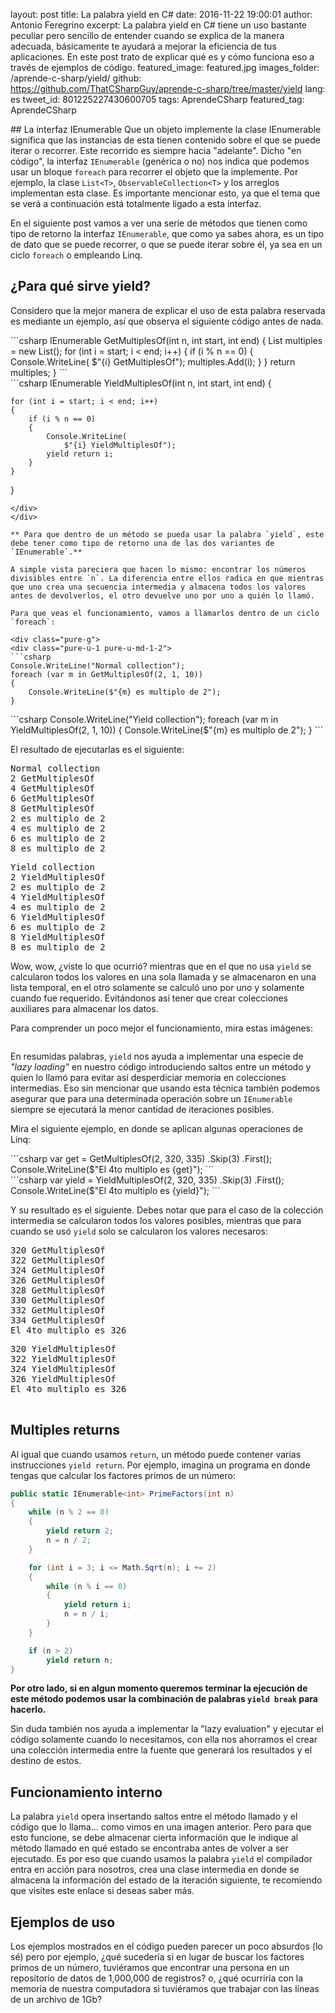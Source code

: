 layout: post
title: La palabra yield en C#
date: 2016-11-22 19:00:01
author: Antonio Feregrino
excerpt: La palabra yield en C# tiene un uso bastante peculiar pero sencillo de entender cuando se explica de la manera adecuada, básicamente te ayudará a mejorar la eficiencia de tus aplicaciones. En este post trato de explicar qué es y cómo funciona eso a través de ejemplos de código.
featured_image: featured.jpg
images_folder: /aprende-c-sharp/yield/
github: https://github.com/ThatCSharpGuy/aprende-c-sharp/tree/master/yield
lang: es
tweet_id: 801225227430600705
tags: AprendeCSharp
featured_tag: AprendeCSharp


## La interfaz IEnumerable
Que un objeto implemente la clase IEnumerable significa que las instancias de esta tienen contenido sobre el que se puede iterar o recorrer. Este recorrido es siempre hacia "adelante". Dicho "en código", la interfaz `IEnumerable` (genérica o no) nos indica que podemos usar un bloque `foreach` para recorrer el objeto que la implemente. Por ejemplo, la clase `List<T>`, `ObservableCollection<T>` y los arreglos implementan esta clase. Es importante mencionar esto, ya que el tema que se verá a continuación está totalmente ligado a esta interfaz.

En el siguiente post vamos a ver una serie de métodos que tienen como tipo de retorno la interfaz `IEnumerable`, que como ya sabes ahora, es un tipo de dato que se puede recorrer, o que se puede iterar sobre él, ya sea en un ciclo `foreach` o empleando Linq.

## ¿Para qué sirve yield?  
Considero que la mejor manera de explicar el uso de esta palabra reservada es mediante un ejemplo, así que observa el siguiente código antes de nada.  

<div class="pure-g">
<div class="pure-u-1 pure-u-md-1-2">
```csharp  
IEnumerable<int> GetMultiplesOf(int n, 
                                int start, 
                                int end)
{
    List<int> multiples = new List<int>();
    for (int i = start; i < end; i++)
    {
        if (i % n == 0)
        {
            Console.WriteLine(
                $"{i} GetMultiplesOf");
            multiples.Add(i);
        }
    }
    return multiples;
}
```  
</div> 
<div class="pure-u-1 pure-u-md-1-2">
```csharp  
IEnumerable<int> YieldMultiplesOf(int n, 
                                  int start, 
                                  int end)
{  

    for (int i = start; i < end; i++)
    {
        if (i % n == 0)
        {
            Console.WriteLine(
                $"{i} YieldMultiplesOf");
            yield return i;
        }
    }  

}
```  
</div>
</div> 

** Para que dentro de un método se pueda usar la palabra `yield`, este debe tener como tipo de retorno una de las dos variantes de `IEnumerable`.**  

A simple vista pareciera que hacen lo mismo: encontrar los números divisibles entre `n`. La diferencia entre ellos radica en que mientras que uno crea una secuencia intermedia y almacena todos los valores antes de devolverlos, el otro devuelve uno por uno a quién lo llamó.

Para que veas el funcionamiento, vamos a llamarlos dentro de un ciclo `foreach`:

<div class="pure-g">
<div class="pure-u-1 pure-u-md-1-2">
```csharp  
Console.WriteLine("Normal collection");
foreach (var m in GetMultiplesOf(2, 1, 10))
{
    Console.WriteLine($"{m} es multiplo de 2");
}
```  
</div>
<div class="pure-u-1 pure-u-md-1-2">
```csharp  
Console.WriteLine("Yield collection");
foreach (var m in YieldMultiplesOf(2, 1, 10))
{
    Console.WriteLine($"{m} es multiplo de 2");
}
```  
</div> 
</div>

El resultado de ejecutarlas es el siguiente:

<div class="pure-g">
<div class="pure-u-1 pure-u-md-1-2">
<pre>
Normal collection
2 GetMultiplesOf
4 GetMultiplesOf
6 GetMultiplesOf
8 GetMultiplesOf
2 es multiplo de 2
4 es multiplo de 2
6 es multiplo de 2
8 es multiplo de 2
</pre>
</div>
<div class="pure-u-1 pure-u-md-1-2">
<pre>
Yield collection
2 YieldMultiplesOf
2 es multiplo de 2
4 YieldMultiplesOf
4 es multiplo de 2
6 YieldMultiplesOf
6 es multiplo de 2
8 YieldMultiplesOf
8 es multiplo de 2
</pre>
</div> 
</div>  

Wow, wow, ¿viste lo que ocurrió? mientras que en el que no usa `yield` se calcularon todos los valores en una sola llamada y se almacenaron en una lista temporal, en el otro solamente se calculó uno por uno y solamente cuando fue requerido. Evitándonos así tener que crear colecciones auxiliares para almacenar los datos.  

Para comprender un poco mejor el funcionamiento, mira estas imágenes:

<div class="pure-g">
<div class="pure-u-1 pure-u-md-1-2">
<img src="/images/aprende-c-sharp__yield__get.png" title=""Normal Enumerable"" />
</div>
<div class="pure-u-1 pure-u-md-1-2">
<img src="/images/aprende-c-sharp__yield__yield.png" title=""Yield Enumerable"" />
</div>
</div>

En resumidas palabras, `yield` nos ayuda a implementar una especie de *"lazy loading"* en nuestro código introduciendo saltos entre un método y quien lo llamó para evitar así desperdiciar memoria en colecciones intermedias. Eso sin mencionar que usando esta técnica también podemos asegurar que para una determinada operación sobre un `IEnumerable` siempre se ejecutará la menor cantidad de iteraciones posibles.

Mira el siguiente ejemplo, en donde se aplican algunas operaciones de Linq:  

<div class="pure-g">
<div class="pure-u-1 pure-u-md-1-2">
```csharp  
var get = GetMultiplesOf(2, 320, 335)
            .Skip(3)
            .First();
Console.WriteLine($"El 4to multiplo es {get}");
```  
</div>
<div class="pure-u-1 pure-u-md-1-2">
```csharp  
var yield = YieldMultiplesOf(2, 320, 335)
                .Skip(3)
                .First();
Console.WriteLine($"El 4to multiplo es {yield}");
```  
</div>
</div>

Y su resultado es el siguiente. Debes notar que para el caso de la colección intermedia se calcularon todos los valores posibles, mientras que para cuando se usó `yield` solo se calcularon los valores necesaros:

<div class="pure-g">
<div class="pure-u-1 pure-u-md-1-2">
<pre>
320 GetMultiplesOf
322 GetMultiplesOf
324 GetMultiplesOf
326 GetMultiplesOf
328 GetMultiplesOf
330 GetMultiplesOf
332 GetMultiplesOf
334 GetMultiplesOf
El 4to multiplo es 326
</pre>
</div>
<div class="pure-u-1 pure-u-md-1-2">
<pre>
320 YieldMultiplesOf
322 YieldMultiplesOf
324 YieldMultiplesOf
326 YieldMultiplesOf
El 4to multiplo es 326




</pre>
</div> 
</div>  

## Multiples returns

Al igual que cuando usamos `return`, un método puede contener varias instrucciones `yield return`. Por ejemplo, imagina un programa en donde tengas que calcular los factores primos de un número:

```csharp  
public static IEnumerable<int> PrimeFactors(int n)
{
    while (n % 2 == 0)
    {
        yield return 2;
        n = n / 2;
    }

    for (int i = 3; i <= Math.Sqrt(n); i += 2)
    {
        while (n % i == 0)
        {
            yield return i;
            n = n / i;
        }
    }

    if (n > 2)
        yield return n;
}
```  


**Por otro lado, si en algun momento queremos terminar la ejecución de este método podemos usar la combinación de palabras `yield break` para hacerlo.**

Sin duda también nos ayuda a implementar la "lazy evaluation" y ejecutar el código solamente cuando lo necesitamos, con ella nos ahorramos el crear una colección intermedia entre la fuente que generará los resultados y el destino de estos.


## Funcionamiento interno   
La palabra `yield` opera insertando saltos entre el método llamado y el código que lo llama... como vimos en una imagen anterior. Pero para que esto funcione, se debe almacenar cierta información que le indique al método llamado  en qué estado se encontraba antes de volver a ser ejecutado. Es por eso que cuando usamos la palabra `yield` el compilador entra en acción para nosotros, crea una clase intermedia en donde se almacena la información del estado de la iteración siguiente, te recomiendo que visites este enlace si deseas saber más.

## Ejemplos de uso  
Los ejemplos mostrados en el código pueden parecer un poco absurdos (lo sé) pero por ejemplo, ¿qué sucedería si en lugar de buscar los factores primos de un número, tuviéramos que encontrar una persona en un repositorio de datos de 1,000,000 de registros? o, ¿qué ocurriría con la memoria de nuestra computadora si tuviéramos que trabajar con las líneas de un archivo de 1Gb?
